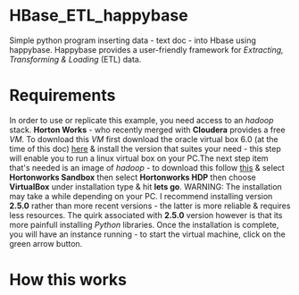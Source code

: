# HBase_ETL_happybase
Simple python program inserting data - text doc - into Hbase using happybase. Happybase provides a user-friendly framework for *Extracting, Transforming & Loading* (ETL) data. 

# Requirements
In order to use or replicate this example, you need access to an *hadoop* stack. **Horton Works** - who recently merged with **Cloudera** provides a free *VM*. To download this *VM* first download the oracle virtual box 6.0 (at the time of this doc) [here](https://www.virtualbox.org/) & install the version that suites your need - this step will enable you to run a linux virtual box on your PC.The next step item that's needed is an image of *hadoop* - to download this follow [this](https://www.cloudera.com/downloads.html) & select **Hortonworks Sandbox** then select **Hortonworks HDP** then choose **VirtualBox** under installation type & hit **lets go**. WARNING: The installation may take a while depending on your PC. I recommend installing version **2.5.0** rather than more recent versions - the latter is more reliable & requires less resources. The quirk associated with **2.5.0** version however is that its more painfull installing *Python* libraries. Once the installation is complete, you will have an instance running - to start the virtual machine, click on the green arrow button.

# How this works

